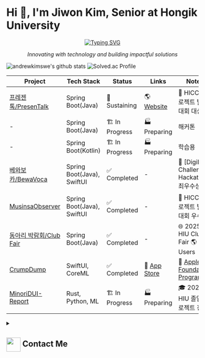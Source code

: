 # Hi 👋, I'm Jiwon Kim, Senior at Hongik University

<p align="center">
  <a href="https://github.com/DenverCoder1/readme-typing-svg">
    <img src="https://readme-typing-svg.demolab.com/?lines=Passionate%20about%20New%20Business&font=Fira%20Code&center=true&width=440&height=45&color=0078FF&vCenter=true&pause=1000&size=22" alt="Typing SVG" />
  </a>
</p>
<p align="center"><i>Innovating with technology and building impactful solutions</i></p>

![andrewkimswe's github stats](https://github-readme-stats.vercel.app/api?username=andrewkimswe&show_icons=true&theme=radical)
![Solved.ac Profile](http://mazassumnida.wtf/api/v2/generate_badge?boj=foundationprogram)

| Project                                                   | Tech Stack                   | Status          | Links                                               | Notes                                                                                               |
|-----------------------------------------------------------|-----------------------------|-----------------|------------------------------------------------------|------------------------------------------------------------------------------------------------------|
| [프레젠톡/PresenTalk](https://github.com/HongikComputerClub)          | Spring Boot(Java)                  | 🚀 Sustaining   | 🌎 [Website](https://presentalk.store/)             | 🥇 HICC 프로젝트 발표대회 대상                                                                        |
| - | Spring Boot(Java) | 🏗 In Progress | 🏭 Preparing                                        |  해커톤  |
| - | Spring Boot(Kotlin) | 🏗 In Progress | 🏭 Preparing                                        |  학습용  |
| [베와보카/BewaVoca](https://github.com/DigiLabChallengeHackathon)   | Spring Boot(Java), SwiftUI                  | ✅ Completed   | -                                        | 🥈 [DigiLab Challenge Hackathon] 최우수상                              |
| [MusinsaObserver](https://github.com/MusinsaObserver)      | Spring Boot(Java), SwiftUI         | ✅ Completed    | -                                                  | 🥉 HICC 프로젝트 발표대회 우수상                                                                      |
| [동아리 박람회/Club Fair](https://github.com/hicc-dvp)       | Spring Boot(Java)                  | ✅ Completed   | -   | 🌐 2025 HIU Club Fair 🌎 1k+ Users |
| [CrumpDump](https://github.com/AppleFoundationProgram)     | SwiftUI, CoreML        | ✅ Completed    | 🍏 [App Store](https://apps.apple.com/kr/app/crumpdump/id6737130375) | 🍏 [Apple Foundation Program](https://developeracademy.postech.ac.kr/foundation-program)               |
| [MinoriDUI-Report](https://github.com/MinoriDUI-Report) | Rust, Python, ML  | 🏗 In Progress | 🏭 Preparing                                        | 🎓 2025 HIU 졸업 프로젝트 전시   |

<details>
  <summary><h2> <img align="center" src="https://github.com/andrewkimswe/andrewkimswe/blob/main/icons/Contact.gif" width="37"/> Contact Me</h2></summary>
  <p><i>You can reach out to me via:</i></p>
  <p>
    📫 <strong>andrewkimswe@gmail.com</strong>
    <br>
    <a href="https://www.linkedin.com/in/jiwon-kim-867334285/" target="blank"><img align="center" src="https://raw.githubusercontent.com/rahuldkjain/github-profile-readme-generator/master/src/images/icons/Social/linked-in-alt.svg" alt="jiwon kim" height="30" width="40" /></a>
  </p>
</details>
